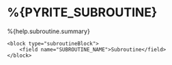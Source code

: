 # %{PYRITE_SUBROUTINE}

%{help.subroutine.summary}

```
<block type="subroutineBlock">
    <field name="SUBROUTINE_NAME">Subroutine</field>
</block>
```